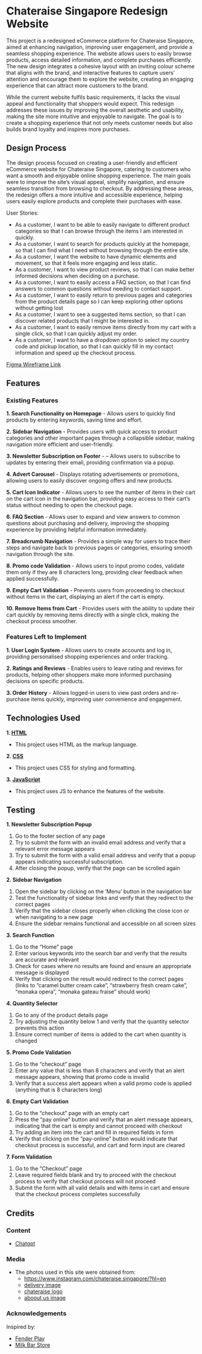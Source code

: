 # Chateraise Singapore Redesign Website

This project is a redesigned eCommerce platform for Chateraise Singapore, aimed at enhancing navigation, improving user engagement, and provide a seamless shopping experience. The website allows users to easily browse products, access detailed information, and complete purchases efficiently. The new design integrates a cohesive layout with an inviting colour scheme that aligns with the brand, and interactive features to capture users’ attention and encourage them to explore the website, creating an engaging experience that can attract more customers to the brand.

While the current website fulfils basic requirements, it lacks the visual appeal and functionality that shoppers would expect. This redesign addresses these issues by improving the overall aesthetic and usability, making the site more intuitive and enjoyable to navigate. The goal is to create a shopping experience that not only meets customer needs but also builds brand loyalty and inspires more purchases.

## Design Process
 
The design process focused on creating a user-friendly and efficient eCommerce website for Chateraise Singapore, catering to customers who want a smooth and enjoyable online shopping experience. The main goals were to improve the site’s visual appeal, simplify navigation, and ensure seamless transition from browsing to checkout. By addressing these areas, the redesign offers a more intuitive and accessible experience, helping users easily explore products and complete their purchases with ease.

User Stories:
- As a customer, I want to be able to easily navigate to different product categories so that I can browse through the items I am interested in quickly.
- As a customer, I want to search for products quickly at the homepage, so that I can find what I need without browsing through the entire site.
- As a customer, I want the website to have dynamic elements and movement, so that it feels more engaging and less static.
- As a customer, I want to view product reviews, so that I can make better informed decisions when deciding on a purchase.
- As a customer, I want to easily access a FAQ section, so that I can find answers to common questions without needing to contact support.
- As a customer, I want to easily return to previous pages and categories from the product details page so I can keep exploring other options without getting lost
- As a customer, I want to see a suggested items section, so that I can discover related products that I might be interested in.
- As a customer, I want to easily remove items directly from my cart with a single click, so that I can quickly adjust my order.
- As a customer, I want to have a dropdown option to select my country code and pickup location, so that I can quickly fill in my contact information and speed up the checkout process.


[Figma Wireframe Link](https://www.figma.com/design/sEO7FBOBMubuo1wOFewrPg/FED_S10268407E_Serene_Assg1_wireframe?node-id=0-1&t=p5PAQC2OpNhISN59-1) 

## Features
### Existing Features
**1. Search Functionality on Homepage** - Allows users to quickly find products by entering keywords, saving time and effort.

**2. Sidebar Navigation** - Provides users with quick access to product categories and other important pages through a collapsible sidebar, making navigation more efficient and user-friendly.

**3. Newsletter Subscription on Footer** - – Allows users to subscribe to updates by entering their email, providing confirmation via a popup.

**4. Advert Carousel** - Displays rotating advertisements or promotions, allowing users to easily discover ongoing offers and new products.

**5. Cart Icon Indicator** - Allows users to see the number of items in their cart on the cart icon in the navigation bar, providing easy access to their cart’s status without needing to open the checkout page.

**6. FAQ Section** - Allows user to expand and view answers to common questions about purchasing and delivery, improving the shopping experience by providing helpful information immediately.

**7. Breadcrumb Navigation** - Provides a simple way for users to trace their steps and navigate back to previous pages or categories, ensuring smooth navigation through the site.

**8. Promo code Validation** - Allows users to input promo codes, validate them only if they are 8 characters long, providing clear feedback when applied successfully.

**9. Empty Cart Validation** - Prevents users from proceeding to checkout without items in the cart, displaying an alert if the cart is empty.

**10. Remove Items from Cart** - Provides users with the ability to update their cart quickly by removing items directly with a single click, making the checkout process smoother.

### Features Left to Implement
**1. User Login System** - Allows users to create accounts and log in, providing personalised shopping experiences and order tracking.

**2. Ratings and Reviews** - Enables users to leave rating and reviews for products, helping other shoppers make more informed purchasing decisions on specific products.

**3. Order History** - Allows logged-in users to view past orders and re-purchase items quickly, improving user convenience and engagement.

## Technologies Used
**1. [HTML](https://developer.mozilla.org/en-US/docs/Web/HTML)**
   - This project uses HTML as the markup language.

**2. [CSS](https://developer.mozilla.org/en-US/docs/Web/CSS)**
   - This project uses CSS for styling and formatting.

**3. [JavaScript](https://developer.mozilla.org/en-US/docs/Web/JavaScript)**
   - This project uses JS to enhance the features of the website.

## Testing
**1. Newsletter Subscription Popup**
1. Go to the footer section of any page
2. Try to submit the form with an invalid email address and verify that a relevant error message appears
3. Try to submit the form with a valid email address and verify that a popup appears indicating successful subscription.
4. After closing the popup, verify that the page can be scrolled again

**2. Sidebar Navigation**
1. Open the sidebar by clicking on the ‘Menu’ button in the navigation bar
2. Test the functionality of sidebar links and verify that they redirect to the correct pages
3. Verify that the sidebar closes properly when clicking the close icon or when navigating to a new page
4. Ensure the sidebar remains functional and accessible on all screen sizes

**3. Search Function**
1. Go to the “Home” page 
2. Enter various keywords into the search bar and verify that the results are accurate and relevant
3. Check for cases where no results are found and ensure an appropriate message is displayed
4. Verify that clicking on the result would redirect to the correct pages (links to “caramel butter cream cake”, “strawberry fresh cream cake”, “monaka opera”, “monaka gateau fraise” should work)

**4. Quantity Selector**
1. Go to any of the product details page
2. Try adjusting the quantity below 1 and verify that the quantity selector prevents this action
3. Ensure correct number of items is added to the cart when quantity is changed

**5. Promo Code Validation**
1. Go to the “checkout” page
2. Enter any value that is less than 8 characters and verify that an alert message appears, showing that promo code is invalid
3. Verify that a success alert appears when a valid promo code is applied (anything that is 8 characters long)

**6. Empty Cart Validation**
1. Go to the “checkout” page with an empty cart
2. Press the “pay online” button and verify that an alert message appears, indicating that the cart is empty and cannot proceed with checkout
3. Try adding an item into the cart and fill in required fields in form
4. Verify that clicking on the “pay-online” button would indicate that checkout process is successful, and cart and form input are cleared

**7. Form Validation**
1. Go to the “Checkout” page
2. Leave required fields blank and try to proceed with the checkout process to verify that checkout process will not proceed
3. Submit the form with all valid details and with items in cart and ensure that the checkout process completes successfully

## Credits

### Content
- [Chatgpt](https://chatgpt.com/)

### Media
- The photos used in this site were obtained from:
    - https://www.instagram.com/chateraise.singapore/?hl=en
    - [delivery image](https://wearesolomon.com/wp-content/uploads/2019/03/If-your-food-delivery-man-handed-you-the-real-menu-of-their-everyday-lives-the-story-of-Mohammed-1-1.jpg)
    - [chateraise logo](https://play-lh.googleusercontent.com/A0lglNlcPRoq_WY6z1BKt2-t4yfQo9YMbEjRXaiT2_6-Fl-jq1SD_FlxGH_AJF4x7p_X)
    - [aboout us image](https://sethlui.com/wp-content/uploads/2017/05/chateraise-singapore-tpy-19-800x533.jpg)

### Acknowledgements
Inspired by:
- [Fender Play](https://www.fender.com/play)
- [Milk Bar Store](https://milkbarstore.com/)